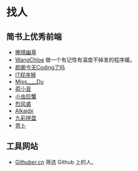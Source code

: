 # 找人
## 简书上优秀前端
* [晚晴幽草](http://www.jianshu.com/u/9aae3d8f4c3d)
* [WangChloe](http://www.jianshu.com/u/10fc79e42608) 做一个有记性有温度不掉发的程序媛。
* [颜卿今天Coding了吗](http://www.jianshu.com/u/e343d00ee6f6)
* [IT程序狮](http://www.jianshu.com/u/da75e2609fe6)
* [Miss____Du](http://www.jianshu.com/u/81b9f97608ba)
* [荷小音](http://www.jianshu.com/u/f82491f86116)
* [小虫巨蟹](http://www.jianshu.com/u/7233332cb959)
* [烈风裘](http://www.jianshu.com/u/41b4ebfd336d)
* [Alkaidx](http://www.jianshu.com/u/9b19ff8e4a86)
* [九彩拼盘](http://www.jianshu.com/u/EhUmA3)
* [劳卜](http://www.jianshu.com/u/39ceb47e0daf)

## 工具网站
* [Githuber.cn](http://githuber.cn/) 筛选 Github 上的人。
